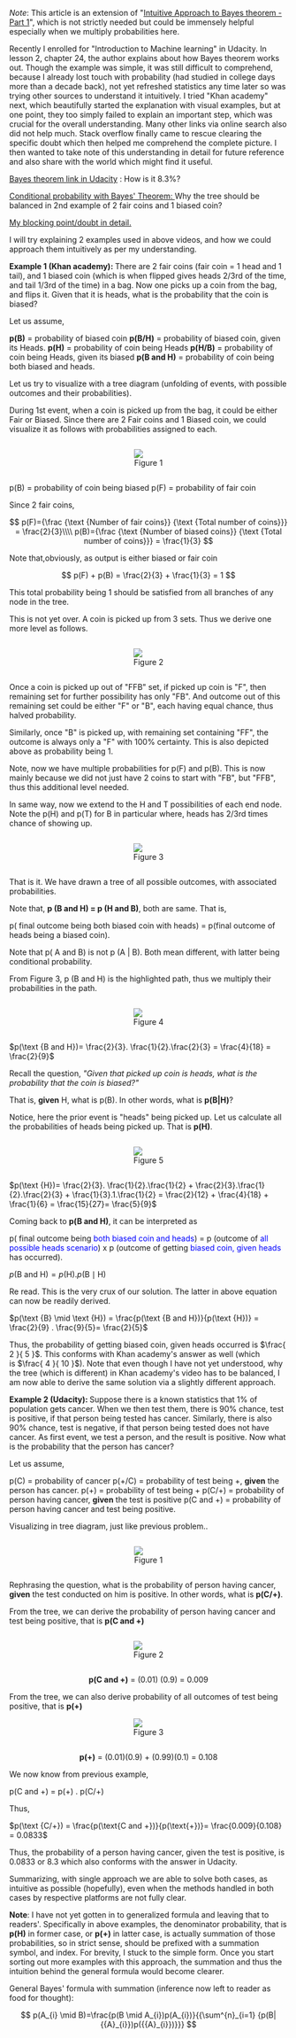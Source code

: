 <em>Note</em>: This article is an extension of "<a href="https://parthibanrajendran.wordpress.com/2018/03/17/0-bayes-theorem-intuitive-foundation/">Intuitive Approach to Bayes theorem - Part 1</a>", which is not strictly needed but could be immensely helpful especially when we multiply probabilities here.

Recently I enrolled for "Introduction to Machine learning" in Udacity. In lesson 2, chapter 24, the author explains about how Bayes theorem works out. Though the example was simple, it was still difficult to comprehend, because I already lost touch with probability (had studied in college days more than a decade back), not yet refreshed statistics any time later so was trying other sources to understand it intuitively. I tried "Khan academy" next, which beautifully started the explanation with visual examples, but at one point, they too simply failed to explain an important step, which was crucial for the overall understanding. Many other links via online search also did not help much. Stack overflow finally came to rescue clearing the specific doubt which then helped me comprehend the complete picture. I then wanted to take note of this understanding in detail for future reference and also share with the world which might find it useful.

<a href="https://youtu.be/EL5z2lUuxY4" target="_blank" rel="noopener nofollow">Bayes theorem link in Udacity</a> : How is it 8.3%?

<a href="https://www.khanacademy.org/math/ap-statistics/probability-ap/stats-conditional-probability/v/bayes-theorem-visualized" target="_blank" rel="noopener nofollow">Conditional probability with Bayes' Theorem: </a>Why the tree should be balanced in 2nd example of 2 fair coins and 1 biased coin?

<a href="https://math.stackexchange.com/questions/2680957/what-is-pbiased-coin-given-heads-in-2-fair-coin-1-biased-coin-experiment" target="_blank" rel="noopener nofollow">My blocking point/doubt in detail.</a>

I will try explaining 2 examples used in above videos, and how we could approach them intuitively as per my understanding.

<strong>Example 1 (Khan academy): </strong>There are 2 fair coins (fair coin = 1 head and 1 tail), and 1 biased coin (which is when flipped gives heads 2/3rd of the time, and tail 1/3rd of the time) in a bag. Now one picks up a coin from the bag, and flips it. Given that it is heads, what is the probability that the coin is biased?

Let us assume,

<strong>p(B)</strong> = probability of biased coin
<strong>p(B/H)</strong> = probability of biased coin, given its Heads.
<strong>p(H)</strong> = probability of coin being Heads
<strong>p(H/B)</strong> = probability of coin being Heads, given its biased
<strong>p(B and H)</strong> = probability of coin being both biased and heads.

Let us try to visualize with a tree diagram (unfolding of events, with possible outcomes and their probabilities).

During 1st event, when a coin is picked up from the bag, it could be either Fair or Biased. Since there are 2 Fair coins and 1 Biased coin, we could visualize it as follows with probabilities assigned to each.

<div style="display: flex; justify-content: center;">
<figure>
<img src="http://www.rparthiban.com/articles/wp-content/uploads/2018/03/2018-03-08_15h31_11.png"/>
<figcaption align='center'>Figure 1</figcaption>
</figure>
</div>

<p style="text-align: left;" align="”center”">
p(B) = probability of coin being biased
p(F) = probability of fair coin</p>
<p align="”center”">Since 2 fair coins,</p>

$$
p(F)={\frac {\text {Number of fair coins}} {\text {Total number of coins}}} = \frac{2}{3}\\\\
p(B)={\frac {\text {Number of biased coins}} {\text {Total number of coins}}} = \frac{1}{3}
$$
<p align="”center”">Note that,obviously, as output is either biased or fair coin</p>

$$
p(F) + p(B) = \frac{2}{3} + \frac{1}{3} = 1
$$
<p align="”center”">This total probability being 1 should be satisfied from all branches of any node in the tree.</p>
<p align="”center”">This is not yet over. A coin is picked up from 3 sets. Thus we derive one more level as follows.</p>

<div style="display: flex; justify-content: center;">
<figure>
<img src="http://www.rparthiban.com/articles/wp-content/uploads/2018/03/2018-03-08_19h29_10.png"/>
<figcaption align='center'>Figure 2</figcaption>
</figure>
</div>

Once a coin is picked up out of "FFB" set, if picked up coin is "F", then remaining set for further possibility has only "FB". And outcome out of this remaining set could be either "F" or "B", each having equal chance, thus halved probability.

Similarly, once "B" is picked up, with remaining set containing "FF", the outcome is always only a "F" with 100% certainty. This is also depicted above as probability being 1.

Note, now we have multiple probabilities for p(F) and p(B). This is now mainly because we did not just have 2 coins to start with "FB", but "FFB", thus this additional level needed.

In same way, now we extend to the H and T possibilities of each end node. Note the p(H) and p(T) for B in particular where, heads has 2/3rd times chance of showing up.

<div style="display: flex; justify-content: center;">
<figure>
<img src="http://www.rparthiban.com/articles/wp-content/uploads/2018/03/2018-03-08_19h36_08.png"/>
<figcaption align='center'>Figure 3</figcaption>
</figure>
</div>


That is it. We have drawn a tree of all possible outcomes, with associated probabilities.

Note that, <strong>p (B and H) = p (H and B)</strong>, both are same. That is,

p( final outcome being both biased coin with heads) = p(final outcome of heads being a biased coin).

Note that p( A and B) is not p (A | B). Both mean different, with latter being conditional probability.

From Figure 3, p (B and H) is the highlighted path, thus we multiply their probabilities in the path.

<div style="display: flex; justify-content: center;">
<figure>
<img src="http://www.rparthiban.com/articles/wp-content/uploads/2018/03/2018-03-08_19h45_28.png"/>
<figcaption align='center'>Figure 4</figcaption>
</figure>
</div>

$p(\text {B and H})= \frac{2}{3}. \frac{1}{2}.\frac{2}{3} = \frac{4}{18} = \frac{2}{9}$

Recall the question, <em>"Given that picked up coin is heads, what is the probability that the coin is biased?"</em>

That is, <strong>given</strong> H, what is p(B). In other words, what is <strong>p(B|H)</strong>?

Notice, here the prior event is "heads" being picked up. Let us calculate all the probabilities of heads being picked up. That is <strong>p(H)</strong>.

<div style="display: flex; justify-content: center;">
<figure>
<img src="http://www.rparthiban.com/articles/wp-content/uploads/2018/03/2018-03-08_20h03_04.png"/>
<figcaption align='center'>Figure 5</figcaption>
</figure>
</div>

$p(\text {H})= \frac{2}{3}. \frac{1}{2}.\frac{1}{2} + \frac{2}{3}.\frac{1}{2}.\frac{2}{3} + \frac{1}{3}.1.\frac{1}{2} = \frac{2}{12} + \frac{4}{18} + \frac{1}{6} = \frac{15}{27}= \frac{5}{9}$

Coming back to <strong>p(B and H)</strong>, it can be interpreted as

p( final outcome being <span style="color: #0000ff;">both biased coin and heads</span>) = p (outcome of <span style="color: #0000ff;">all possible heads scenario</span>) x p (outcome of getting <span style="color: #0000ff;">biased coin, given heads</span> has occurred).

$p(\text {B and H})= p(\text {H}) . p(\text {B} \mid \text {H})$

Re read. This is the very crux of our solution. The latter in above equation can now be readily derived.

$p(\text {B} \mid \text {H}) = \frac{p(\text {B and H})}{p(\text {H})} = \frac{2}{9} . \frac{9}{5}= \frac{2}{5}$

Thus, the probability of getting biased coin, given heads occurred is $\frac{ 2 }{ 5 }$. This conforms with Khan academy's answer as well (which is $\frac{ 4 }{ 10 }$). Note that even though I have not yet understood, why the tree (which is different) in Khan academy's video has to be balanced, I am now able to derive the same solution via a slightly different approach.

<strong>Example 2 (Udacity): </strong>Suppose there is a known statistics that 1% of population gets cancer. When we then test them, there is 90% chance, test is positive, if that person being tested has cancer. Similarly, there is also 90% chance, test is negative, if that person being tested does not have cancer. As first event, we test a person, and the result is positive. Now what is the probability that the person has cancer?

Let us assume,

p(C) = probability of cancer
p(+/C) = probability of test being +, <strong>given</strong> the person has cancer.
p(+) = probability of test being +
p(C/+) = probability of person having cancer, <strong>given</strong> the test is positive
p(C and +) = probability of person having cancer and test being positive.

Visualizing in tree diagram, just like previous problem..


<div style="display: flex; justify-content: center;">
<figure>
<img src="http://www.rparthiban.com/articles/wp-content/uploads/2018/03/2018-03-08_21h27_41.png"/>
<figcaption align='center'>Figure 1</figcaption>
</figure>
</div>

Rephrasing the question, what is the probability of person having cancer, <strong>given</strong> the test conducted on him is positive. In other words, what is <strong>p(C/+)</strong>.

From the tree, we can derive the probability of person having cancer and test being positive, that is <strong>p(C and +)</strong>

<div style="display: flex; justify-content: center;">
<figure>
<img src="http://www.rparthiban.com/articles/wp-content/uploads/2018/03/2018-03-08_21h31_24.png"/>
<figcaption align='center'>Figure 2</figcaption>
</figure>
</div>


<p style="text-align: center;"><strong>p(C and +)</strong> = (0.01) (0.9) = 0.009</p>
From the tree, we can also derive probability of all outcomes of test being positive, that is <strong>p(+)</strong>


<div style="display: flex; justify-content: center;">
<figure>
<img src="http://www.rparthiban.com/articles/wp-content/uploads/2018/03/2018-03-08_21h34_52.png"/>
<figcaption align='center'>Figure 3</figcaption>
</figure>
</div>

<p style="text-align: center;"><strong>p(+)</strong> = (0.01)(0.9) + (0.99)(0.1) = 0.108</p>
We now know from previous example,

p(C and +) = p(+) . p(C/+)

Thus,

$p(\text {C/+}) = \frac{p(\text{C and +})}{p(\text{+})}= \frac{0.009}{0.108} = 0.0833$

Thus, the probability of a person having cancer, given the test is positive, is 0.0833 or $8.3$ which also conforms with the answer in Udacity.

Summarizing, with single approach we are able to solve both cases, as intuitive as possible (hopefully), even when the methods handled in both cases by respective platforms are not fully clear.

<strong>Note</strong>: I have not yet gotten in to generalized formula and leaving that to readers'. Specifically in above examples, the denominator probability, that is <strong>p(H)</strong> in former case, or <strong>p(+)</strong> in latter case, is actually summation of those probabilities, so in strict sense, should be prefixed with a summation symbol, and index. For brevity, I stuck to the simple form. Once you start sorting out more examples with this approach, the summation and thus the intuition behind the general formula would become clearer.

General Bayes' formula with summation (inference now left to reader as food for thought):

$$
p(A_{i} \mid B)=\frac{p(B \mid A_{i})p(A_{i})}{{\sum^{n}_{i=1} {p(B|{{A}_{i}})p({{A}_{i}})}}}
$$

